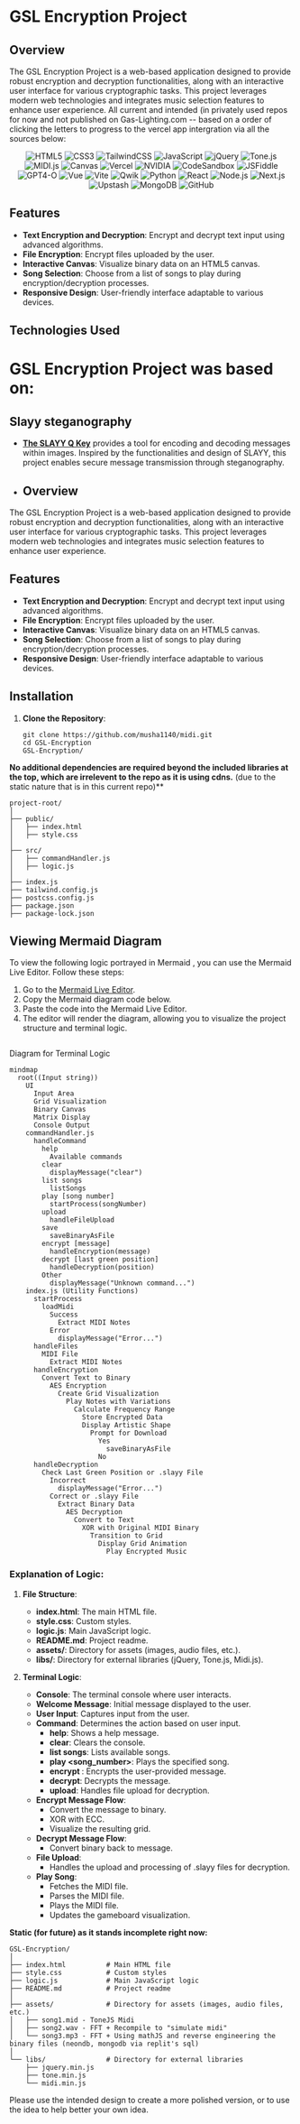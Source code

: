 # GSL Encryption Project

## Overview
The GSL Encryption Project is a web-based application designed to provide robust encryption and decryption functionalities, along with an interactive user interface for various cryptographic tasks. This project leverages modern web technologies and integrates music selection features to enhance user experience.
All current and intended (in privately used repos for now and not published on Gas-Lighting.com -- based on a order of clicking the letters to progress to the vercel app intergration via all the sources below:
<p align="center">
    <img src="https://img.shields.io/badge/HTML5-E34F26?style=for-the-badge&logo=html5&logoColor=white" alt="HTML5"/>
    <img src="https://img.shields.io/badge/CSS3-1572B6?style=for-the-badge&logo=css3&logoColor=white" alt="CSS3"/>
    <img src="https://img.shields.io/badge/TailwindCSS-06B6D4?style=for-the-badge&logo=tailwindcss&logoColor=white" alt="TailwindCSS"/>
    <img src="https://img.shields.io/badge/JavaScript-F7DF1E?style=for-the-badge&logo=javascript&logoColor=black" alt="JavaScript"/>
    <img src="https://img.shields.io/badge/jQuery-0769AD?style=for-the-badge&logo=jquery&logoColor=white" alt="jQuery"/>
    <img src="https://img.shields.io/badge/Tone.js-1F1F1F?style=for-the-badge&logoColor=white" alt="Tone.js"/>
    <img src="https://img.shields.io/badge/MIDI.js-FFCA28?style=for-the-badge&logo=javascript&logoColor=black" alt="MIDI.js"/>
    <img src="https://img.shields.io/badge/Canvas-1F1F1F?style=for-the-badge&logo=html5&logoColor=white" alt="Canvas"/>
    <img src="https://img.shields.io/badge/Vercel-000000?style=for-the-badge&logo=vercel&logoColor=white" alt="Vercel"/>
    <img src="https://img.shields.io/badge/NVIDIA-76B900?style=for-the-badge&logo=nvidia&logoColor=white" alt="NVIDIA"/>
    <img src="https://img.shields.io/badge/CodeSandbox-040404?style=for-the-badge&logo=codesandbox&logoColor=white" alt="CodeSandbox"/>
    <img src="https://img.shields.io/badge/JSFiddle-4A4A55?style=for-the-badge&logo=jsfiddle&logoColor=white" alt="JSFiddle"/>
    <img src="https://img.shields.io/badge/GPT4-O-8B0000?style=for-the-badge&logo=openai&logoColor=white" alt="GPT4-O"/>
    <img src="https://img.shields.io/badge/Vue-4FC08D?style=for-the-badge&logo=vue.js&logoColor=white" alt="Vue"/>
    <img src="https://img.shields.io/badge/Vite-646CFF?style=for-the-badge&logo=vite&logoColor=white" alt="Vite"/>
    <img src="https://img.shields.io/badge/Qwik-028090?style=for-the-badge&logo=qwiklabs&logoColor=white" alt="Qwik"/>
    <img src="https://img.shields.io/badge/Python-3776AB?style=for-the-badge&logo=python&logoColor=white" alt="Python"/>
    <img src="https://img.shields.io/badge/React-61DAFB?style=for-the-badge&logo=react&logoColor=black" alt="React"/>
    <img src="https://img.shields.io/badge/Node.js-339933?style=for-the-badge&logo=node.js&logoColor=white" alt="Node.js"/>
    <img src="https://img.shields.io/badge/Next.js-000000?style=for-the-badge&logo=next.js&logoColor=white" alt="Next.js"/>
    <img src="https://img.shields.io/badge/Upstash-339933?style=for-the-badge&logo=upstash&logoColor=white" alt="Upstash"/>
    <img src="https://img.shields.io/badge/MongoDB-47A248?style=for-the-badge&logo=mongodb&logoColor=white" alt="MongoDB"/>
    <img src="https://img.shields.io/badge/GitHub-181717?style=for-the-badge&logo=github&logoColor=white" alt="GitHub"/>
</p>


## Features
- **Text Encryption and Decryption**: Encrypt and decrypt text input using advanced algorithms.
- **File Encryption**: Encrypt files uploaded by the user.
- **Interactive Canvas**: Visualize binary data on an HTML5 canvas.
- **Song Selection**: Choose from a list of songs to play during encryption/decryption processes.
- **Responsive Design**: User-friendly interface adaptable to various devices.

## Technologies Used
# GSL Encryption Project was based on:
## Slayy steganography
- [**The SLAYY Q Key**](https://slayy1.vercel.app) provides a tool for encoding and decoding messages within images. Inspired by the functionalities and design of SLAYY, this project enables secure message transmission through steganography.
- ## Overview
The GSL Encryption Project is a web-based application designed to provide robust encryption and decryption functionalities, along with an interactive user interface for various cryptographic tasks. This project leverages modern web technologies and integrates music selection features to enhance user experience.


## Features
- **Text Encryption and Decryption**: Encrypt and decrypt text input using advanced algorithms.
- **File Encryption**: Encrypt files uploaded by the user.
- **Interactive Canvas**: Visualize binary data on an HTML5 canvas.
- **Song Selection**: Choose from a list of songs to play during encryption/decryption processes.
- **Responsive Design**: User-friendly interface adaptable to various devices.

## Installation
1. **Clone the Repository**:
   ```
   git clone https://github.com/musha1140/midi.git
   cd GSL-Encryption
   GSL-Encryption/
   ```


**No additional dependencies are required beyond the included libraries at the top, which are irrelevent to the repo as it is using cdns.**
(due to the static nature that is in this current repo)**


```
project-root/
│
├── public/
│   ├── index.html
│   ├── style.css
│
├── src/
│   ├── commandHandler.js
│   ├── logic.js
│
├── index.js
├── tailwind.config.js
├── postcss.config.js
├── package.json
├── package-lock.json
```
## Viewing Mermaid Diagram
To view the following logic portrayed in Mermaid , you can use the Mermaid Live Editor. Follow these steps:

1. Go to the [Mermaid Live Editor](https://mermaid-js.github.io/mermaid-live-editor/).
2. Copy the Mermaid diagram code below.
3. Paste the code into the Mermaid Live Editor.
4. The editor will render the diagram, allowing you to visualize the project structure and terminal logic.
```

```
Diagram for Terminal Logic
```mermaid
mindmap
  root((Input string))
    UI
      Input Area
      Grid Visualization
      Binary Canvas
      Matrix Display
      Console Output
    commandHandler.js
      handleCommand
        help
          Available commands
        clear
          displayMessage("clear")
        list songs
          listSongs
        play [song number]
          startProcess(songNumber)
        upload
          handleFileUpload
        save
          saveBinaryAsFile
        encrypt [message]
          handleEncryption(message)
        decrypt [last green position]
          handleDecryption(position)
        Other
          displayMessage("Unknown command...")
    index.js (Utility Functions)
      startProcess
        loadMidi
          Success
            Extract MIDI Notes
          Error
            displayMessage("Error...")
      handleFiles
        MIDI File
          Extract MIDI Notes
      handleEncryption
        Convert Text to Binary
          AES Encryption
            Create Grid Visualization
              Play Notes with Variations
                Calculate Frequency Range
                  Store Encrypted Data
                  Display Artistic Shape
                    Prompt for Download
                      Yes
                        saveBinaryAsFile
                      No
      handleDecryption
        Check Last Green Position or .slayy File
          Incorrect
            displayMessage("Error...")
          Correct or .slayy File
            Extract Binary Data
              AES Decryption
                Convert to Text
                  XOR with Original MIDI Binary
                    Transition to Grid
                      Display Grid Animation
                        Play Encrypted Music
```
### Explanation of Logic:

1. **File Structure**:
   - **index.html**: The main HTML file.
   - **style.css**: Custom styles.
   - **logic.js**: Main JavaScript logic.
   - **README.md**: Project readme.
   - **assets/**: Directory for assets (images, audio files, etc.).
   - **libs/**: Directory for external libraries (jQuery, Tone.js, Midi.js).

2. **Terminal Logic**:
   - **Console**: The terminal console where user interacts.
   - **Welcome Message**: Initial message displayed to the user.
   - **User Input**: Captures input from the user.
   - **Command**: Determines the action based on user input.
     - **help**: Shows a help message.
     - **clear**: Clears the console.
     - **list songs**: Lists available songs.
     - **play <song_number>**: Plays the specified song.
     - **encrypt <message>**: Encrypts the user-provided message.
     - **decrypt**: Decrypts the message.
     - **upload**: Handles file upload for decryption.
   - **Encrypt Message Flow**:
     - Convert the message to binary.
     - XOR with ECC.
     - Visualize the resulting grid.
   - **Decrypt Message Flow**:
     - Convert binary back to message.
   - **File Upload**:
     - Handles the upload and processing of .slayy files for decryption.
   - **Play Song**:
     - Fetches the MIDI file.
     - Parses the MIDI file.
     - Plays the MIDI file.
     - Updates the gameboard visualization.

       
**Static (for future) as it stands incomplete right now:**
```
GSL-Encryption/
│
├── index.html          # Main HTML file
├── style.css           # Custom styles
├── logic.js            # Main JavaScript logic
├── README.md           # Project readme
│
├── assets/             # Directory for assets (images, audio files, etc.)
│   ├── song1.mid - ToneJS Midi
│   ├── song2.wav - FFT + Recompile to "simulate midi"
│   └── song3.mp3 - FFT + Using mathJS and reverse engineering the binary files (neondb, mongodb via replit's sql)
│
└── libs/               # Directory for external libraries
    ├── jquery.min.js
    ├── tone.min.js
    └── midi.min.js
```
Please use the intended design to create a more polished version, or to use the idea to help better your own idea.
